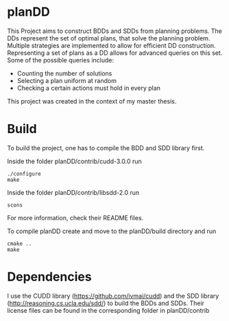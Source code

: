 # planDD

This Project aims to construct BDDs and SDDs from planning problems.
The DDs represent the set of optimal plans, that solve the planning problem.
Multiple strategies are implemented to allow for efficient DD construction.
Representing a set of plans as a DD allows for advanced queries on this set.
Some of the possible queries include:
  - Counting the number of solutions
  - Selecting a plan uniform at random
  - Checking a certain actions must hold in every plan

This project was created in the context of my master thesis.

# Build

To build the project, one has to compile the BDD and SDD library first.

Inside the folder planDD/contrib/cudd-3.0.0 run
```
./configure
make
```
Inside the folder planDD/contrib/libsdd-2.0 run
```
scons
```
For more information, check their README files.

To compile planDD create and move to the planDD/build directory and run
```
cmake ..
make
```

# Dependencies

I use the CUDD library (https://github.com/ivmai/cudd) and the SDD library (http://reasoning.cs.ucla.edu/sdd/) to build the BDDs and SDDs.
Their license files can be found in the corresponding folder in planDD/contrib
